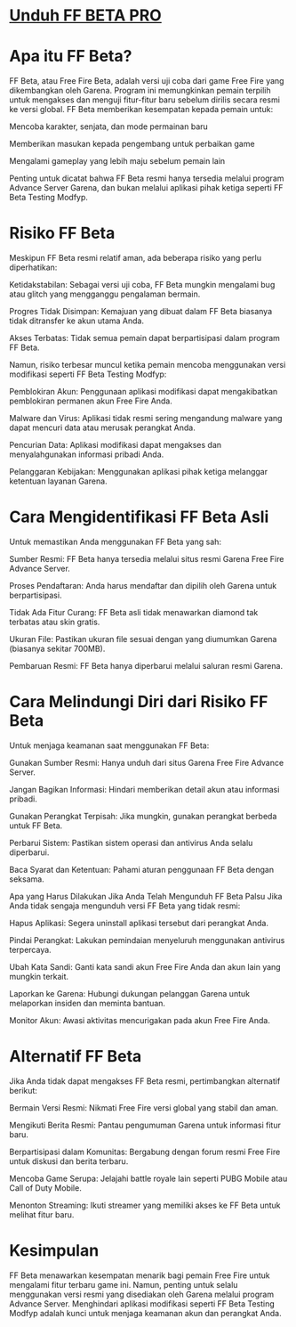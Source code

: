 # [Unduh FF BETA PRO](https://bom.so/fQ0ljw)

# Apa itu FF Beta?
FF Beta, atau Free Fire Beta, adalah versi uji coba dari game Free Fire yang dikembangkan oleh Garena. Program ini memungkinkan pemain terpilih untuk mengakses dan menguji fitur-fitur baru sebelum dirilis secara resmi ke versi global. FF Beta memberikan kesempatan kepada pemain untuk:

Mencoba karakter, senjata, dan mode permainan baru

Memberikan masukan kepada pengembang untuk perbaikan game

Mengalami gameplay yang lebih maju sebelum pemain lain

Penting untuk dicatat bahwa FF Beta resmi hanya tersedia melalui program Advance Server Garena, dan bukan melalui aplikasi pihak ketiga seperti FF Beta Testing Modfyp.

# Risiko FF Beta
Meskipun FF Beta resmi relatif aman, ada beberapa risiko yang perlu diperhatikan:

Ketidakstabilan: Sebagai versi uji coba, FF Beta mungkin mengalami bug atau glitch yang mengganggu pengalaman bermain.

Progres Tidak Disimpan: Kemajuan yang dibuat dalam FF Beta biasanya tidak ditransfer ke akun utama Anda.

Akses Terbatas: Tidak semua pemain dapat berpartisipasi dalam program FF Beta.

Namun, risiko terbesar muncul ketika pemain mencoba menggunakan versi modifikasi seperti FF Beta Testing Modfyp:

Pemblokiran Akun: Penggunaan aplikasi modifikasi dapat mengakibatkan pemblokiran permanen akun Free Fire Anda.

Malware dan Virus: Aplikasi tidak resmi sering mengandung malware yang dapat mencuri data atau merusak perangkat Anda.

Pencurian Data: Aplikasi modifikasi dapat mengakses dan menyalahgunakan informasi pribadi Anda.

Pelanggaran Kebijakan: Menggunakan aplikasi pihak ketiga melanggar ketentuan layanan Garena.

# Cara Mengidentifikasi FF Beta Asli
Untuk memastikan Anda menggunakan FF Beta yang sah:

Sumber Resmi: FF Beta hanya tersedia melalui situs resmi Garena Free Fire Advance Server.

Proses Pendaftaran: Anda harus mendaftar dan dipilih oleh Garena untuk berpartisipasi.

Tidak Ada Fitur Curang: FF Beta asli tidak menawarkan diamond tak terbatas atau skin gratis.

Ukuran File: Pastikan ukuran file sesuai dengan yang diumumkan Garena (biasanya sekitar 700MB).

Pembaruan Resmi: FF Beta hanya diperbarui melalui saluran resmi Garena.

# Cara Melindungi Diri dari Risiko FF Beta
Untuk menjaga keamanan saat menggunakan FF Beta:

Gunakan Sumber Resmi: Hanya unduh dari situs Garena Free Fire Advance Server.

Jangan Bagikan Informasi: Hindari memberikan detail akun atau informasi pribadi.

Gunakan Perangkat Terpisah: Jika mungkin, gunakan perangkat berbeda untuk FF Beta.

Perbarui Sistem: Pastikan sistem operasi dan antivirus Anda selalu diperbarui.

Baca Syarat dan Ketentuan: Pahami aturan penggunaan FF Beta dengan seksama.

Apa yang Harus Dilakukan Jika Anda Telah Mengunduh FF Beta Palsu
Jika Anda tidak sengaja mengunduh versi FF Beta yang tidak resmi:

Hapus Aplikasi: Segera uninstall aplikasi tersebut dari perangkat Anda.

Pindai Perangkat: Lakukan pemindaian menyeluruh menggunakan antivirus terpercaya.

Ubah Kata Sandi: Ganti kata sandi akun Free Fire Anda dan akun lain yang mungkin terkait.

Laporkan ke Garena: Hubungi dukungan pelanggan Garena untuk melaporkan insiden dan meminta bantuan.

Monitor Akun: Awasi aktivitas mencurigakan pada akun Free Fire Anda.

#  Alternatif FF Beta
Jika Anda tidak dapat mengakses FF Beta resmi, pertimbangkan alternatif berikut:

Bermain Versi Resmi: Nikmati Free Fire versi global yang stabil dan aman.

Mengikuti Berita Resmi: Pantau pengumuman Garena untuk informasi fitur baru.

Berpartisipasi dalam Komunitas: Bergabung dengan forum resmi Free Fire untuk diskusi dan berita terbaru.

Mencoba Game Serupa: Jelajahi battle royale lain seperti PUBG Mobile atau Call of Duty Mobile.

Menonton Streaming: Ikuti streamer yang memiliki akses ke FF Beta untuk melihat fitur baru.

# Kesimpulan
FF Beta menawarkan kesempatan menarik bagi pemain Free Fire untuk mengalami fitur terbaru game ini. Namun, penting untuk selalu menggunakan versi resmi yang disediakan oleh Garena melalui program Advance Server. Menghindari aplikasi modifikasi seperti FF Beta Testing Modfyp adalah kunci untuk menjaga keamanan akun dan perangkat Anda.
